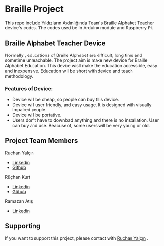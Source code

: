 # Braille Project  
This repo include Yıldızların Aydınlığında Team's Braille Alphabet Teacher device's codes. The codes used be in Arduino module and Raspberry Pi.

## Braille Alphabet Teacher Device
Normally , educations of Braille Alphabet are difficult, long time and sometime unreachable. The project aim is make new device for Braille Alphabet Education. This device wisll make the education accessible, easy and inexpensive. Education will be short with device and teach methodology.     

### Features of Device:
- Device will be cheap, so people can buy this device.
- Device will user friendly, and easy usage. It is designed with visually impaired people.
- Device will be portative.
- Users don't have to download anything and there is no installation. User can buy and use. Beacuse of, some users will be very young or old. 

## Project Team Members
Ruchan Yalçın 
- [Linkedin](https://www.linkedin.com/in/ruchany13/) 
- [Github](https://github.com/ruchany13) 

Rüçhan Kurt 
- [Linkedin](https://www.linkedin.com/in/ruchankurt219/) 
- [Github](https://github.com/RuchanKURT) 

Ramazan Atış 
- [Linkedin](https://www.linkedin.com/in/ramazan-at%C4%B1%C5%9F-5bb71b203/)


## Supporting
If you want to support this project, please contact with [Ruchan Yalçın](mailto:ruchany13@gmail.com) .





